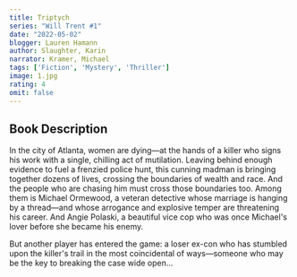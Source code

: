 ```yaml
---
title: Triptych
series: "Will Trent #1"
date: "2022-05-02"
blogger: Lauren Hamann
author: Slaughter, Karin
narrator: Kramer, Michael
tags: ['Fiction', 'Mystery', 'Thriller']
image: 1.jpg
rating: 4
omit: false
---
```



## Book Description

In the city of Atlanta, women are dying—at the hands of a killer who signs his work with a single, chilling act of mutilation. Leaving behind enough evidence to fuel a frenzied police hunt, this cunning madman is bringing together dozens of lives, crossing the boundaries of wealth and race. And the people who are chasing him must cross those boundaries too. Among them is Michael Ormewood, a veteran detective whose marriage is hanging by a thread—and whose arrogance and explosive temper are threatening his career. And Angie Polaski, a beautiful vice cop who was once Michael's lover before she became his enemy.

But another player has entered the game: a loser ex-con who has stumbled upon the killer's trail in the most coincidental of ways—someone who may be the key to breaking the case wide open...